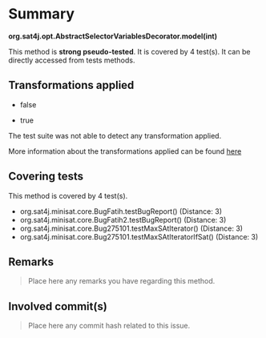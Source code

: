# Summary
**org.sat4j.opt.AbstractSelectorVariablesDecorator.model(int)**

This method is **strong pseudo-tested**.
It is covered by 4 test(s). It can be directly accessed from tests methods.


## Transformations applied

- false

- true


The test suite was not able to detect any transformation applied.

More information about the transformations applied can be found [here](https://github.com/STAMP-project/pitest-descartes)

## Covering tests
This method is covered by 4 test(s).
* org.sat4j.minisat.core.BugFatih.testBugReport() (Distance: 3)
* org.sat4j.minisat.core.BugFatih2.testBugReport() (Distance: 3)
* org.sat4j.minisat.core.Bug275101.testMaxSAtIterator() (Distance: 3)
* org.sat4j.minisat.core.Bug275101.testMaxSAtIteratorIfSat() (Distance: 3)


## Remarks
> Place here any remarks you have regarding this method.

## Involved commit(s)

> Place here any commit hash related to this issue.
